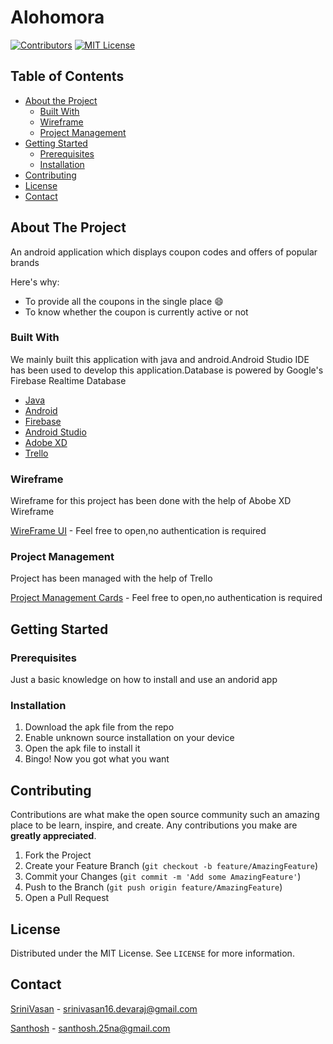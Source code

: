 # Alohomora


[![Contributors][contributors-shield]][contributors-url]
[![MIT License][license-shield]][license-url]





<!-- TABLE OF CONTENTS -->
## Table of Contents

* [About the Project](#about-the-project)
  * [Built With](#built-with)
  * [Wireframe](#wireframe)
  * [Project Management](#project-management)
* [Getting Started](#getting-started)
  * [Prerequisites](#prerequisites)
  * [Installation](#installation)
* [Contributing](#contributing)
* [License](#license)
* [Contact](#contact)



<!-- ABOUT THE PROJECT -->
## About The Project

An android application which displays coupon codes and offers of popular brands

Here's why:
* To provide all the coupons in the single place :smile:
* To know whether the coupon is currently active or not

### Built With
We mainly built this application with java and android.Android Studio IDE has been used to develop this application.Database is powered by Google's Firebase Realtime Database
* [Java](https://www.java.com/en/)
* [Android](https://developer.android.com/)
* [Firebase](https://firebase.google.com/)
* [Android Studio](https://developer.android.com/studio)
* [Adobe XD](https://www.adobe.com/in/products/xd.html)
* [Trello](https://trello.com/en)

### Wireframe
Wireframe for this project has been done with the help of Abobe XD Wireframe

[WireFrame UI](https://xd.adobe.com/view/cd121bf8-c69c-448c-7b4d-83ce4e44b24c-bb23/) - Feel free to open,no authentication is required


### Project Management
Project has been managed with the help of Trello

[Project Management Cards](https://trello.com/c/cwWKJJIO/1-ui-design) - Feel free to open,no authentication is required


<!-- GETTING STARTED -->
## Getting Started

### Prerequisites

Just a basic knowledge on how to install and use an andorid app

### Installation

1. Download the apk file from the repo
2. Enable unknown source installation on your device
3. Open the apk file to install it
4. Bingo! Now you got what you want

<!-- CONTRIBUTING -->
## Contributing

Contributions are what make the open source community such an amazing place to be learn, inspire, and create. Any contributions you make are **greatly appreciated**.

1. Fork the Project
2. Create your Feature Branch (`git checkout -b feature/AmazingFeature`)
3. Commit your Changes (`git commit -m 'Add some AmazingFeature'`)
4. Push to the Branch (`git push origin feature/AmazingFeature`)
5. Open a Pull Request


<!-- LICENSE -->
## License

Distributed under the MIT License. See `LICENSE` for more information.



<!-- CONTACT -->
## Contact

[SriniVasan](https://github.com/srinivasan-devaraj) - srinivasan16.devaraj@gmail.com

[Santhosh](https://github.com/santhosh2514) - santhosh.25na@gmail.com


<!-- MARKDOWN LINKS & IMAGES -->
<!-- https://www.markdownguide.org/basic-syntax/#reference-style-links -->
[contributors-shield]: https://img.shields.io/github/contributors/othneildrew/Best-README-Template.svg?style=flat-square
[contributors-url]: https://github.com/mudivizhi/Alohomora/graphs/contributors
[issues-url]: https://github.com/othneildrew/Best-README-Template/issues
[license-shield]: https://img.shields.io/github/license/othneildrew/Best-README-Template.svg?style=flat-square
[license-url]: https://github.com/othneildrew/Best-README-Template/blob/master/LICENSE.txt
[linkedin-shield]: https://img.shields.io/badge/-LinkedIn-black.svg?style=flat-square&logo=linkedin&colorB=555
[product-screenshot]: images/screenshot.png
